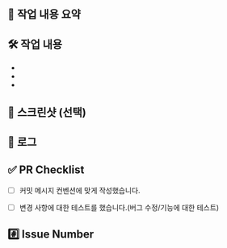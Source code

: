 <!-- 
[Feat] 기능 간단 요약
[Fix] 버그 간단 설명
[Refactor] 리팩토링 요약
[Docs] 문서 작업 요약
[Test] 테스트 코드 관련 작업
[Deploy] 배포 관련 설정 작업
[Chore] 기타 작업

ex) [Feat] 댓글 작성 API 구현
-->

## 📝 작업 내용 요약



## 🛠️ 작업 내용
- 
- 
-


## 📸 스크린샷 (선택)



## 💬 로그



## ✅ PR Checklist
- [ ] 커밋 메시지 컨벤션에 맞게 작성했습니다.
- [ ] 변경 사항에 대한 테스트를 했습니다.(버그 수정/기능에 대한 테스트)


## #️⃣ Issue Number

<!--- close #이슈번호 ex) close #123 -->
